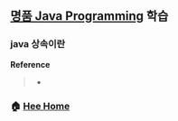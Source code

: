## [명품 Java Programming](https://www.booksr.co.kr/html/book/book.asp?seq=696811) 학습

### java 상속이란

**Reference**
> - []()


### :house: [Hee Home](https://github.com/T-WWL/WWL/tree/master/hee)
